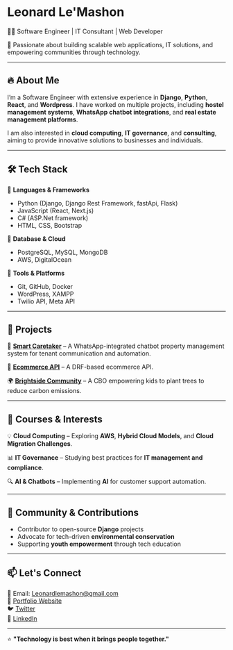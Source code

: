 # Leonard Le'Mashon  

👨‍💻 Software Engineer | IT Consultant | Web Developer  

🚀 Passionate about building scalable web applications, IT solutions, and empowering communities through technology.  

---

## 🔥 About Me  

I’m a Software Engineer with extensive experience in **Django**, **Python**, **React**, and **Wordpress**. I have worked on multiple projects, including **hostel management systems**, **WhatsApp chatbot integrations**, and **real estate management platforms**.  

I am also interested in **cloud computing**, **IT governance**, and **consulting**, aiming to provide innovative solutions to businesses and individuals.  

---

## 🛠️ Tech Stack  

🔹 **Languages & Frameworks**  
- Python (Django, Django Rest Framework, fastApi, Flask)  
- JavaScript (React, Next.js)  
- C# (ASP.Net framework)
- HTML, CSS, Bootstrap  

🔹 **Database & Cloud**  
- PostgreSQL, MySQL, MongoDB
- AWS, DigitalOcean  

🔹 **Tools & Platforms**  
- Git, GitHub, Docker  
- WordPress, XAMPP  
- Twilio API, Meta API  

---

## 📌 Projects  

🚀 **[Smart Caretaker](#)** – A WhatsApp-integrated chatbot property management system for tenant communication and automation.  

🏡 **[Ecommerce API](#)** – A DRF-based ecommerce API.  

🌍 **[Brightside Community](https://brightsidecommunity.org/)** – A CBO empowering kids to plant trees to reduce carbon emissions.  

---

## 📖 Courses & Interests  

💡 **Cloud Computing** – Exploring **AWS**, **Hybrid Cloud Models**, and **Cloud Migration Challenges**.  

📊 **IT Governance** – Studying best practices for **IT management and compliance**.  

🔍 **AI & Chatbots** – Implementing **AI** for customer support automation.  

---

## 🌱 Community & Contributions  

- Contributor to open-source **Django** projects  
- Advocate for tech-driven **environmental conservation**  
- Supporting **youth empowerment** through tech education  

---

## 📫 Let's Connect  

📩 Email: Leonardlemashon@gmail.com  
🔗 [Portfolio Website](#)  
🐦 [Twitter](@Mashon8945)  
💼 [LinkedIn](https://www.linkedin.com/in/leonard-lemashon-283843201/)  

---

⭐ **"Technology is best when it brings people together."**  
